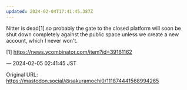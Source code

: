 ```yaml
---
updated: 2024-02-04T17:41:45.387Z
---
```


<p>Nitter is dead[1] so probably the gate to the closed platform will soon be shut down completely against the public space unless we create a new account, which I never won&#39;t.</p><p>[1] <a href="https://news.ycombinator.com/item?id=39161162" target="_blank" rel="nofollow noopener noreferrer" translate="no"><span class="invisible">https://</span><span class="ellipsis">news.ycombinator.com/item?id=3</span><span class="invisible">9161162</span></a></p>

&mdash; 2024-02-05 02:41:45 JST

Original URL: https://mastodon.social/@sakuramochi0/111874441568994265
